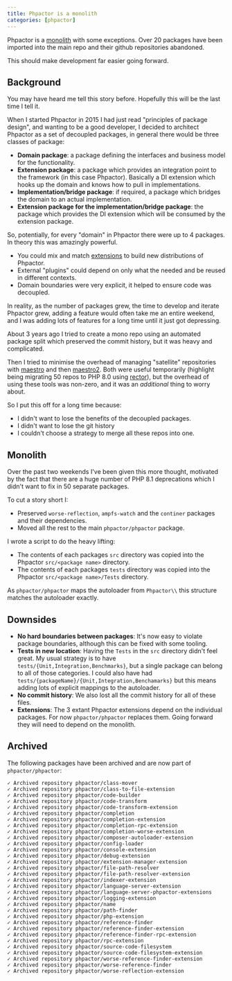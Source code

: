 ```yaml
--- 
title: Phpactor is a monolith
categories: [phpactor]
---
```


Phpactor is a [monolith](https://github.com/phpactor/phpactor/pull/1349) with
some exceptions. Over 20 packages have been imported into the main repo and
their github repositories abandoned.

This should make development far easier going forward.

Background
----------

You may have heard me tell this story before. Hopefully this will be the last
time I tell it.

When I started Phpactor in 2015 I had just read "principles of package
design", and wanting to be a good developer, I decided to architect Phpactor
as a set of decoupled packages, in general there would be three classes of
package:

- **Domain package**: a package defining the interfaces and business model for
  the functionality.
- **Extension package**: a package which provides an integration point to the
    framework (in this case Phpactor). Basically a DI extension which hooks up
    the domain and knows how to pull in implementations.
- **Implementation/bridge package**: if required, a package which bridges the domain
  to an actual implementation.
- **Extension package for the implementation/bridge package**: the package
    which provides the DI extension which will be consumed by the extension
    package.

So, potentially, for every "domain" in Phpactor there were up to 4 packages.
In theory this was amazingly powerful. 

- You could mix and match [extensions](https://www.dantleech.com/blog/2018/11/25/extensions/)
  to build new distributions of Phpactor. 
- External "plugins" could depend on only what the needed and be reused in different contexts. 
- Domain boundaries were very explicit, it helped to ensure code was
  decoupled.

In reality, as the number of packages grew, the time to develop and iterate
Phpactor grew, adding a feature would often take me an entire weekend, and I
was adding lots of features for a long time until it just got depressing.

About 3 years ago I tried to create a mono repo using an automated package
split which preserved the commit history, but it was heavy and complicated.

Then I tried to minimise the overhead of managing "satellite" repositories with
[maestro](https://github.com/dantleech/maestro) and then
[maestro2](https://github.com/dantleech/maestro2). Both were useful
temporarily (highlight being migrating 50 repos to PHP 8.0 using
[rector](https://www.dantleech.com/blog/2020/12/24/maestro-two/)), but the
overhead of using these tools was non-zero, and it was an _additional_ thing
to worry about.

So I put this off for a long time because:

- I didn't want to lose the benefits of the decoupled packages.
- I didn't want to lose the git history
- I couldn't choose a strategy to merge all these repos into one.

Monolith
--------

Over the past two weekends I've been given this more thought, motivated by the
fact that there are a huge number of PHP 8.1 deprecations which I didn't want
to fix in 50 separate packages.

To cut a story short I:

- Preserved `worse-reflection`, `ampfs-watch` and the `continer` packages and
  their dependencies.
- Moved all the rest to the main `phpactor/phpactor` package.

I wrote a script to do the heavy lifting:

- The contents of each packages `src` directory was copied into the Phpactor
  `src/<package name>` directory.
- The contents of each packages `tests` directory was copied into the Phpactor
  `src/<package name>/Tests` directory.

As `phpactor/phpactor` maps the autoloader from `Phpactor\\` this structure
matches the autoloader exactly.

Downsides
---------

- **No hard boundaries between packages**: It's now easy to violate package
  boundaries, although this can be fixed with some tooling.
- **Tests in new location**: Having the `Tests` in the `src` directory didn't feel great. My usual strategy
  is to have `tests/{Unit,Integration,Benchmarks}`, but a single package can
  belong to all of those categories. I could also have had
  `tests/{packageName}/{Unit,Integration,Benchamarks}` but this means adding
  lots of explicit mappings to the autoloader.
- **No commit history**: We also lost all the commit history for all of these files.
- **Extensions**: The 3 extant Phpactor extensions depend on the individual packages. For now
  `phpactor/phpactor` replaces them. Going forward they will need to depend on
  the monolith.

Archived
--------

The following packages have been archived and are now part of
`phpactor/phpactor`:

```
✓ Archived repository phpactor/class-mover
✓ Archived repository phpactor/class-to-file-extension
✓ Archived repository phpactor/code-builder
✓ Archived repository phpactor/code-transform
✓ Archived repository phpactor/code-transform-extension
✓ Archived repository phpactor/completion
✓ Archived repository phpactor/completion-extension
✓ Archived repository phpactor/completion-rpc-extension
✓ Archived repository phpactor/completion-worse-extension
✓ Archived repository phpactor/composer-autoloader-extension
✓ Archived repository phpactor/config-loader
✓ Archived repository phpactor/console-extension
✓ Archived repository phpactor/debug-extension
✓ Archived repository phpactor/extension-manager-extension
✓ Archived repository phpactor/file-path-resolver
✓ Archived repository phpactor/file-path-resolver-extension
✓ Archived repository phpactor/indexer-extension
✓ Archived repository phpactor/language-server-extension
✓ Archived repository phpactor/language-server-phpactor-extensions
✓ Archived repository phpactor/logging-extension
✓ Archived repository phpactor/name
✓ Archived repository phpactor/path-finder
✓ Archived repository phpactor/php-extension
✓ Archived repository phpactor/reference-finder
✓ Archived repository phpactor/reference-finder-extension
✓ Archived repository phpactor/reference-finder-rpc-extension
✓ Archived repository phpactor/rpc-extension
✓ Archived repository phpactor/source-code-filesystem
✓ Archived repository phpactor/source-code-filesystem-extension
✓ Archived repository phpactor/worse-reference-finder-extension
✓ Archived repository phpactor/worse-reference-finder
✓ Archived repository phpactor/worse-reflection-extension
```
